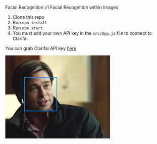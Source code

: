 Facial Recognition v1
Facial Recognition within Images

1. Clone this repo
2. Run `npm install`
3. Run `npm start`
4. You must add your own API key in the `src/App.js` file to connect to Clarifai.

You can grab Clarifai API key [here](https://www.clarifai.com/)

![alt tag](https://raw.githubusercontent.com/TheCodeWorm/facial-recognition/master/748f183999d3cfb3f63f6a2c04bf0dae.png)
